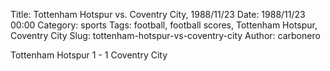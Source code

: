 Title: Tottenham Hotspur vs. Coventry City, 1988/11/23
Date: 1988/11/23 00:00
Category: sports
Tags: football, football scores, Tottenham Hotspur, Coventry City
Slug: tottenham-hotspur-vs-coventry-city
Author: carbonero


Tottenham Hotspur 1 - 1 Coventry City

